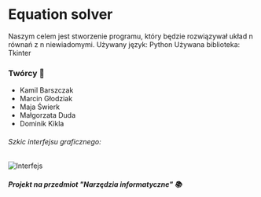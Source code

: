 # Equation solver

Naszym celem jest stworzenie programu, który będzie rozwiązywał układ n równań z n niewiadomymi. 
Używany język: Python
Używana biblioteka: Tkinter

### Twórcy :busts_in_silhouette:
* Kamil Barszczak
* Marcin Głodziak
* Maja   Świerk
* Małgorzata Duda
* Dominik Kikla


###### _Szkic interfejsu graficznego_:
![Interfejs][zdjecie]





##### _Projekt na przedmiot "Narzędzia informatyczne"_ :books:

[zdjecie]: https://github.com/AGH-Narzedzia-Informatyczne/Equation-solver/blob/zdjecie/Kalkulator.png

